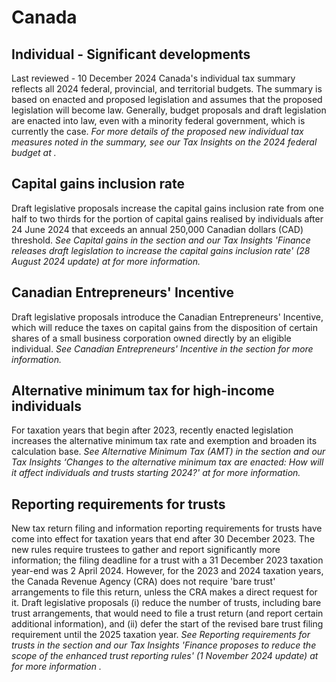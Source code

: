# Canada
## Individual - Significant developments
Last reviewed - 10 December 2024
Canada's individual tax summary reflects all 2024 federal, provincial, and territorial budgets. The summary is based on enacted and proposed legislation and assumes that the proposed legislation will become law. Generally, budget proposals and draft legislation are enacted into law, even with a minority federal government, which is currently the case. _For more details of the proposed new individual tax measures noted in the summary, see our Tax Insights on the 2024 federal budget at ._
## Capital gains inclusion rate
Draft legislative proposals increase the capital gains inclusion rate from one half to two thirds for the portion of capital gains realised by individuals after 24 June 2024 that exceeds an annual 250,000 Canadian dollars (CAD) threshold. _See Capital gains in the_ _section and our Tax Insights 'Finance releases draft legislation to increase the capital gains inclusion rate' (28 August 2024 update) at for more information._
## Canadian Entrepreneurs' Incentive
Draft legislative proposals introduce the Canadian Entrepreneurs' Incentive, which will reduce the taxes on capital gains from the disposition of certain shares of a small business corporation owned directly by an eligible individual. _See Canadian Entrepreneurs' Incentive in the_ _section for more information._
## Alternative minimum tax for high-income individuals
For taxation years that begin after 2023, recently enacted legislation increases the alternative minimum tax rate and exemption and broaden its calculation base. _See Alternative Minimum Tax (AMT) in the_ _section and our Tax Insights ‘Changes to the alternative minimum tax are enacted: How will it affect individuals and trusts starting 2024?' at for more information._
## Reporting requirements for trusts
New tax return filing and information reporting requirements for trusts have come into effect for taxation years that end after 30 December 2023. The new rules require trustees to gather and report significantly more information; the filing deadline for a trust with a 31 December 2023 taxation year-end was 2 April 2024. However, for the 2023 and 2024 taxation years, the Canada Revenue Agency (CRA) does not require 'bare trust' arrangements to file this return, unless the CRA makes a direct request for it. Draft legislative proposals (i) reduce the number of trusts, including bare trust arrangements, that would need to file a trust return (and report certain additional information), and (ii) defer the start of the revised bare trust filing requirement until the 2025 taxation year. _See Reporting requirements for trusts in the section and our Tax Insights 'Finance proposes to reduce the scope of the enhanced trust reporting rules' (1 November 2024 update) at for more information_ _._
